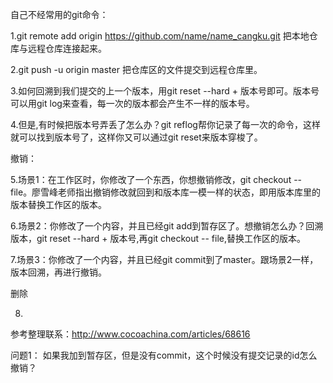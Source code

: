 自己不经常用的git命令：

1.git remote add origin https://github.com/name/name_cangku.git 把本地仓库与远程仓库连接起来。

2.git push -u origin master 把仓库区的文件提交到远程仓库里。

3.如何回溯到我们提交的上一个版本，用git reset --hard + 版本号即可。版本号可以用git log来查看，每一次的版本都会产生不一样的版本号。

4.但是,有时候把版本号弄丢了怎么办？git reflog帮你记录了每一次的命令，这样就可以找到版本号了，这样你又可以通过git reset来版本穿梭了。

撤销：

5.场景1：在工作区时，你修改了一个东西，你想撤销修改，git checkout -- file。廖雪峰老师指出撤销修改就回到和版本库一模一样的状态，即用版本库里的版本替换工作区的版本。

6.场景2：你修改了一个内容，并且已经git add到暂存区了。想撤销怎么办？回溯版本，git reset --hard + 版本号,再git checkout -- file,替换工作区的版本。

7.场景3：你修改了一个内容，并且已经git commit到了master。跟场景2一样，版本回溯，再进行撤销。


删除

8.



参考整理联系：http://www.cocoachina.com/articles/68616


问题1： 如果我加到暂存区，但是没有commit，这个时候没有提交记录的id怎么撤销？


